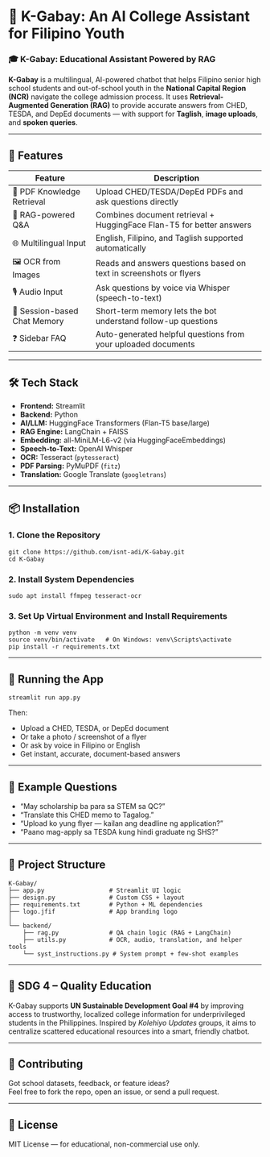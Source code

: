 
# 📘 K-Gabay: An AI College Assistant for Filipino Youth

### 🎓 K-Gabay: Educational Assistant Powered by RAG

**K-Gabay** is a multilingual, AI-powered chatbot that helps Filipino senior high school students and out-of-school youth in the **National Capital Region (NCR)** navigate the college admission process. It uses **Retrieval-Augmented Generation (RAG)** to provide accurate answers from CHED, TESDA, and DepEd documents — with support for **Taglish**, **image uploads**, and **spoken queries**.

---

## 🚀 Features

| Feature                          | Description                                                                 |
|----------------------------------|-----------------------------------------------------------------------------|
| 📄 PDF Knowledge Retrieval       | Upload CHED/TESDA/DepEd PDFs and ask questions directly                     |
| 🧠 RAG-powered Q&A               | Combines document retrieval + HuggingFace Flan-T5 for better answers        |
| 🌐 Multilingual Input            | English, Filipino, and Taglish supported automatically                      |
| 🖼️ OCR from Images               | Reads and answers questions based on text in screenshots or flyers         |
| 🎙️ Audio Input                   | Ask questions by voice via Whisper (speech-to-text)                         |
| 🧾 Session-based Chat Memory     | Short-term memory lets the bot understand follow-up questions               |
| ❓ Sidebar FAQ                   | Auto-generated helpful questions from your uploaded documents              |

---

## 🛠️ Tech Stack

- **Frontend:** Streamlit  
- **Backend:** Python  
- **AI/LLM:** HuggingFace Transformers (Flan-T5 base/large)  
- **RAG Engine:** LangChain + FAISS  
- **Embedding:** all-MiniLM-L6-v2 (via HuggingFaceEmbeddings)  
- **Speech-to-Text:** OpenAI Whisper  
- **OCR:** Tesseract (`pytesseract`)  
- **PDF Parsing:** PyMuPDF (`fitz`)  
- **Translation:** Google Translate (`googletrans`)

---

## 📦 Installation

### 1. Clone the Repository

```
git clone https://github.com/isnt-adi/K-Gabay.git
cd K-Gabay
```

### 2. Install System Dependencies

```
sudo apt install ffmpeg tesseract-ocr
```

### 3. Set Up Virtual Environment and Install Requirements

```
python -m venv venv
source venv/bin/activate   # On Windows: venv\Scripts\activate
pip install -r requirements.txt
```

---

## 🧪 Running the App

```
streamlit run app.py
```

Then:
- Upload a CHED, TESDA, or DepEd document
- Or take a photo / screenshot of a flyer
- Or ask by voice in Filipino or English
- Get instant, accurate, document-based answers

---

## 🧠 Example Questions

- “May scholarship ba para sa STEM sa QC?”
- “Translate this CHED memo to Tagalog.”
- “Upload ko yung flyer — kailan ang deadline ng application?”
- “Paano mag-apply sa TESDA kung hindi graduate ng SHS?”

---

## 📁 Project Structure

```
K-Gabay/
├── app.py                  # Streamlit UI logic
├── design.py               # Custom CSS + layout
├── requirements.txt        # Python + ML dependencies
├── logo.jfif               # App branding logo
│
└── backend/
    ├── rag.py              # QA chain logic (RAG + LangChain)
    ├── utils.py            # OCR, audio, translation, and helper tools
    └── syst_instructions.py # System prompt + few-shot examples
```

---

## 🎯 SDG 4 – Quality Education

K-Gabay supports **UN Sustainable Development Goal #4** by improving access to trustworthy, localized college information for underprivileged students in the Philippines. Inspired by *Kolehiyo Updates* groups, it aims to centralize scattered educational resources into a smart, friendly chatbot.

---

## 🤝 Contributing

Got school datasets, feedback, or feature ideas?  
Feel free to fork the repo, open an issue, or send a pull request.

---

## 📜 License

MIT License — for educational, non-commercial use only.
